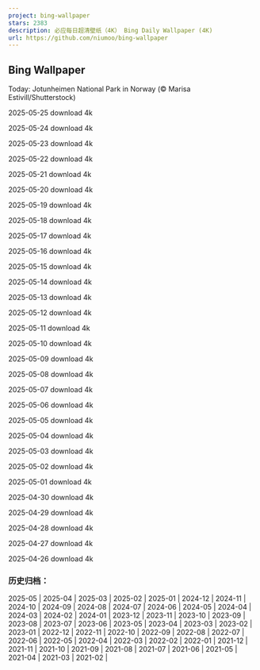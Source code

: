 ```yaml
---
project: bing-wallpaper
stars: 2383
description: 必应每日超清壁纸（4K） Bing Daily Wallpaper (4K)
url: https://github.com/niumoo/bing-wallpaper
---
```


Bing Wallpaper
--------------

Today: Jotunheimen National Park in Norway (© Marisa Estivill/Shutterstock)

2025-05-25 download 4k

2025-05-24 download 4k

2025-05-23 download 4k

2025-05-22 download 4k

2025-05-21 download 4k

2025-05-20 download 4k

2025-05-19 download 4k

2025-05-18 download 4k

2025-05-17 download 4k

2025-05-16 download 4k

2025-05-15 download 4k

2025-05-14 download 4k

2025-05-13 download 4k

2025-05-12 download 4k

2025-05-11 download 4k

2025-05-10 download 4k

2025-05-09 download 4k

2025-05-08 download 4k

2025-05-07 download 4k

2025-05-06 download 4k

2025-05-05 download 4k

2025-05-04 download 4k

2025-05-03 download 4k

2025-05-02 download 4k

2025-05-01 download 4k

2025-04-30 download 4k

2025-04-29 download 4k

2025-04-28 download 4k

2025-04-27 download 4k

2025-04-26 download 4k

### 历史归档：

2025-05 | 2025-04 | 2025-03 | 2025-02 | 2025-01 | 2024-12 | 2024-11 | 2024-10 | 2024-09 | 2024-08 | 2024-07 | 2024-06 | 2024-05 | 2024-04 | 2024-03 | 2024-02 | 2024-01 | 2023-12 | 2023-11 | 2023-10 | 2023-09 | 2023-08 | 2023-07 | 2023-06 | 2023-05 | 2023-04 | 2023-03 | 2023-02 | 2023-01 | 2022-12 | 2022-11 | 2022-10 | 2022-09 | 2022-08 | 2022-07 | 2022-06 | 2022-05 | 2022-04 | 2022-03 | 2022-02 | 2022-01 | 2021-12 | 2021-11 | 2021-10 | 2021-09 | 2021-08 | 2021-07 | 2021-06 | 2021-05 | 2021-04 | 2021-03 | 2021-02 |

